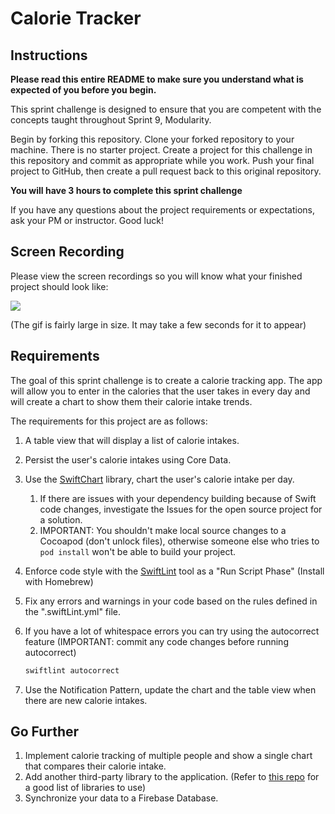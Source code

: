 # Calorie Tracker

## Instructions

**Please read this entire README to make sure you understand what is expected of you before you begin.**

This sprint challenge is designed to ensure that you are competent with the concepts taught throughout Sprint 9, Modularity.

Begin by forking this repository. Clone your forked repository to your machine. There is no starter project. Create a project for this challenge in this repository and commit as appropriate while you work. Push your final project to GitHub, then create a pull request back to this original repository.

**You will have 3 hours to complete this sprint challenge**

If you have any questions about the project requirements or expectations, ask your PM or instructor. Good luck!

## Screen Recording

Please view the screen recordings so you will know what your finished project should look like:

![](https://user-images.githubusercontent.com/16965587/45868114-3afdc180-bd42-11e8-8f0a-94378dd56d61.gif)

(The gif is fairly large in size. It may take a few seconds for it to appear)

## Requirements

The goal of this sprint challenge is to create a calorie tracking app. The app will allow you to enter in the calories that the user takes in every day and will create a chart to show them their calorie intake trends.

The requirements for this project are as follows:

1. A table view that will display a list of calorie intakes.
2. Persist the user's calorie intakes using Core Data.
3. Use the [SwiftChart](https://github.com/gpbl/SwiftChart#whats-included-in-swiftchart) library, chart the user's calorie intake per day. 
    1. If there are issues with your dependency building because of Swift code changes, investigate the Issues for the open source project for a solution. 
    2. IMPORTANT: You shouldn't make local source changes to a Cocoapod (don't unlock files), otherwise someone else who tries to `pod install` won't be able to build your project.
4. Enforce code style with the [SwiftLint](https://github.com/realm/SwiftLint) tool as a "Run Script Phase" (Install with Homebrew)
  1. Fix any errors and warnings in your code based on the rules defined in the ".swiftLint.yml" file.
  2. If you have a lot of whitespace errors you can try using the autocorrect feature (IMPORTANT: commit any code changes before running autocorrect)
  
      ```bash
      swiftlint autocorrect
      ```
      
5. Use the Notification Pattern, update the chart and the table view when there are new calorie intakes.

## Go Further

1. Implement calorie tracking of multiple people and show a single chart that compares their calorie intake.
2. Add another third-party library to the application. (Refer to [this repo](https://github.com/vsouza/awesome-ios) for a good list of libraries to use)
3. Synchronize your data to a Firebase Database.
